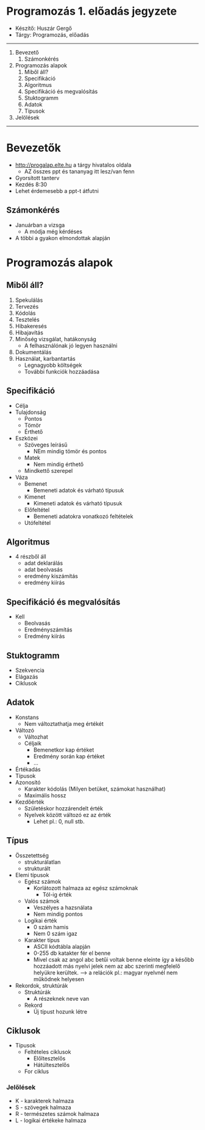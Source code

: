 # Programozás 1. előadás jegyzete
- Készítő: Huszár Gergő
- Tárgy: Programozás, előadás

---
1. Bevezető
   1. Számonkérés
2. Programozás alapok
   1. Miből áll?
   2. Specifikáció
   3. Algoritmus
   4. Specifikáció és megvalósítás
   5. Stuktogramm
   6. Adatok
   7. Típusok
3. Jelölések
---
# Bevezetők
- http://progalap.elte.hu a tárgy hivatalos oldala
  - AZ összes ppt és tananyag itt lesz/van fenn
- Gyorsított tanterv
- Kezdés 8:30
- Lehet érdemesebb a ppt-t átfutni
## Számonkérés
- Januárban a vizsga
  - A módja még kérdéses
- A többi a gyakon elmondottak alapján
# Programozás alapok
## Miből áll?
1. Spekulálás
2. Tervezés
3. Kódolás
4. Tesztelés
5. Hibakeresés
6. Hibajavítás
7. Minőség vizsgálat, hatákonyság
     - A felhasználónak jó legyen használni
8. Dokumentálás
9. Használat, karbantartás
   - Legnagyobb költségek
   - További funkciók hozzáadása
## Specifikáció
- Célja
- Tulajdonság
  - Pontos
  - Tömör
  - Érthető
- Eszközei
  - Szöveges leírásű
    - NEm mindig tömör és pontos
  - Matek
    - Nem mindig érthető
  - Mindkettő szerepel
- Váza
  - Bemenet
    - Bemeneti adatok és várható típusuk
  - Kimenet
    - Kimeneti adatok és várható típusuk
  - Előfeltétel
    - Bemeneti adatokra vonatkozó feltételek
  - Utófeltétel
## Algoritmus
- 4 részből áll
  - adat deklarálás
  - adat beolvasás
  - eredmény kiszámítás
  - eredmény kiírás
## Specifikáció és megvalósítás
- Kell
  - Beolvasás
  - Eredményszámítás
  - Eredmény kiírás
## Stuktogramm
- Szekvencia
- Elágazás
- Ciklusok
## Adatok
- Konstans
  - Nem változtathatja meg értékét
- Változó
  - Változhat
  - Céljaik
    - Bemenetkor kap értéket
    - Eredmény során kap értéket
    - ...
- Értékadás
- Típusok
- Azonosító
  - Karakter kódolás (Milyen betüket, számokat használhat)
  - Maximális hossz
- Kezdőérték
  - Születéskor hozzárendelt érték
  - Nyelvek között változó ez az érték
    - Lehet pl.: 0, null stb.
## Típus
- Összetettség
  - strukturálatlan
  - strukturált
- Elemi típusok
  - Egész számok
    - Korlátozott halmaza az egész számoknak
      - Tól-ig érték
  - Valós számok
    - Veszélyes a hazsnálata
    - Nem mindig pontos
  - Logikai érték
    - 0 szám hamis
    - Nem 0 szám igaz
  - Karakter típus
    - ASCII kódtábla alapján
    - 0-255 db katakter fér el benne
    - Mivel csak az angol abc betűi voltak benne eleinte így a később hozzáadott más nyelvi jelek nem az abc szerinti megfelelő helyükre kerültek. --> a relációk pl.: magyar nyelvnél nem működnek helyesen
- Rekordok, struktúrák
  - Struktúrák
    - A részeknek neve van
  - Rekord
    - Új típust hozunk létre

## Ciklusok
- Típusok
  - Feltételes ciklusok
    - Előltesztelős
    - Hátúltesztelős
  - For ciklus
### Jelőlések
- K - karakterek halmaza
- S - szövegek halmaza
- R - természetes számok halmaza
- L - logikai értékeke halmaza
